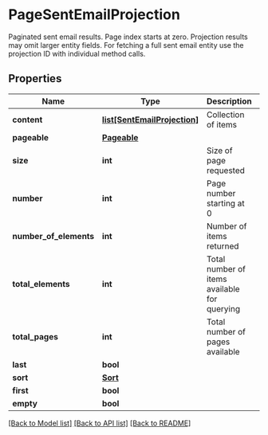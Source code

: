 # PageSentEmailProjection

Paginated sent email results. Page index starts at zero. Projection results may omit larger entity fields. For fetching a full sent email entity use the projection ID with individual method calls.
## Properties
Name | Type | Description | Notes
------------ | ------------- | ------------- | -------------
**content** | [**list[SentEmailProjection]**](SentEmailProjection) | Collection of items | [optional] 
**pageable** | [**Pageable**](Pageable) |  | [optional] 
**size** | **int** | Size of page requested | [optional] 
**number** | **int** | Page number starting at 0 | [optional] 
**number_of_elements** | **int** | Number of items returned | [optional] 
**total_elements** | **int** | Total number of items available for querying | [optional] 
**total_pages** | **int** | Total number of pages available | [optional] 
**last** | **bool** |  | [optional] 
**sort** | [**Sort**](Sort) |  | [optional] 
**first** | **bool** |  | [optional] 
**empty** | **bool** |  | [optional] 

[[Back to Model list]](../README#documentation-for-models) [[Back to API list]](../README#documentation-for-api-endpoints) [[Back to README]](../README)


